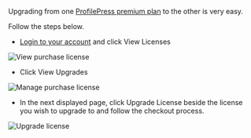 Upgrading from one [ProfilePress premium plan](https://profilepress.net/pricing/) to the other is very easy.

Follow the steps below.

* [Login to your account](https://profilepress.net/login/) and click View Licenses

![View purchase license](https://profilepress.net/wp-content/uploads/2017/01/view-purchase-license.png)


* Click View Upgrades

![Manage purchase license](https://profilepress.net/wp-content/uploads/2017/01/manage-purchase-license.png)


* In the next displayed page, click Upgrade License beside the license you wish to upgrade to and follow the checkout process.

![Upgrade license](https://d13njzr7tvlzz9.cloudfront.net/wp-content/uploads/2017/01/upgrade-license.png)